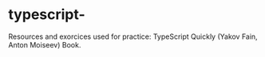 # typescript-

Resources and exorcices used for practice: TypeScript Quickly (Yakov Fain, Anton Moiseev) Book.